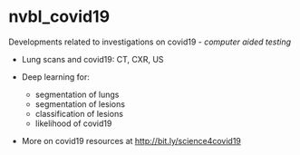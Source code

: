 # nvbl_covid19
Developments related to investigations on covid19 - *computer aided testing*
- Lung scans and covid19: CT, CXR, US
- Deep learning for:
  - segmentation of lungs
  - segmentation of lesions
  - classification of lesions
  - likelihood of covid19


- More on covid19 resources at http://bit.ly/science4covid19
